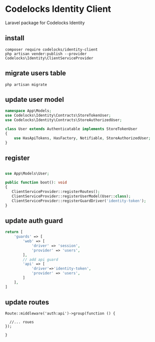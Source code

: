 # Codelocks Identity Client 

Laravel package for Codelocks Identity

## install 
```shell
composer require codelocks/identity-client
php artisan vender:publish --provider Codelocks\Identity\ClientServiceProvider

```
## migrate users table
```shell
php artisan migrate
```

## update user model
```php
namespace App\Models;
use Codelocks\Identity\Contracts\StoreTokenUser;
use Codelocks\Identity\Contracts\StoreAuthorizedUser;

class User extends Authenticatable implements StoreTokenUser
{
    use HasApiTokens, HasFactory, Notifiable, StoreAuthorizedUser;
}

```
## register
```php

use App\Models\User;

public function boot(): void
{
   ClientServiceProvider::registerRoutes();
   ClientServiceProvider::registerUserModel(User::class);
   ClientServiceProvider::registerGuardDriver('identity-token');
}
```

## update auth guard

```php
return [
    'guards' => [
        'web' => [
            'driver' => 'session',
            'provider' => 'users',
        ],
        // add api guard
        'api' => [
            'driver'=>'identity-token',
            'provider' => 'users',
        ]
    ],
]
```
## update routes
```shell
Route::middleware('auth:api')->group(function () {

  //... roues
});

}
```